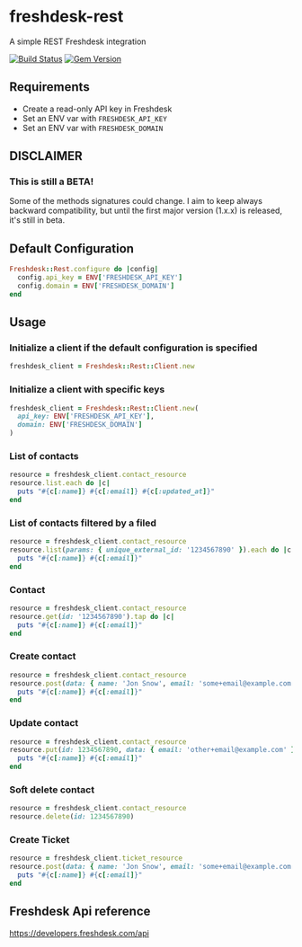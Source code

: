 # freshdesk-rest
A simple REST Freshdesk integration

[![Build Status](https://travis-ci.org/Helpling/freshdesk-rest.svg?branch=master)](https://travis-ci.org/Helpling/freshdesk-rest)
[![Gem Version](https://badge.fury.io/rb/freshdesk-rest.svg)](https://badge.fury.io/rb/freshdesk-rest)

## Requirements
- Create a read-only API key in Freshdesk
- Set an ENV var with `FRESHDESK_API_KEY`
- Set an ENV var with `FRESHDESK_DOMAIN`

## DISCLAIMER
### This is still a BETA!
Some of the methods signatures could change. I aim to keep always backward compatibility, but until the first major version (1.x.x) is released, it's still in beta.

## Default Configuration
```ruby
Freshdesk::Rest.configure do |config|
  config.api_key = ENV['FRESHDESK_API_KEY']
  config.domain = ENV['FRESHDESK_DOMAIN']
end

```

## Usage

### Initialize a client if the default configuration is specified
```ruby
freshdesk_client = Freshdesk::Rest::Client.new
```

### Initialize a client with specific keys
```ruby
freshdesk_client = Freshdesk::Rest::Client.new(
  api_key: ENV['FRESHDESK_API_KEY'],
  domain: ENV['FRESHDESK_DOMAIN']
)
```

### List of contacts
```ruby
resource = freshdesk_client.contact_resource
resource.list.each do |c|
  puts "#{c[:name]} #{c[:email]} #{c[:updated_at]}"
end
```

### List of contacts filtered by a filed
```ruby
resource = freshdesk_client.contact_resource
resource.list(params: { unique_external_id: '1234567890' }).each do |c|
  puts "#{c[:name]} #{c[:email]}"
end
```

### Contact
```ruby
resource = freshdesk_client.contact_resource
resource.get(id: '1234567890').tap do |c|
  puts "#{c[:name]} #{c[:email]}"
end
```

### Create contact
```ruby
resource = freshdesk_client.contact_resource
resource.post(data: { name: 'Jon Snow', email: 'some+email@example.com' }).tap do |c|
  puts "#{c[:name]} #{c[:email]}"
end
```

### Update contact
```ruby
resource = freshdesk_client.contact_resource
resource.put(id: 1234567890, data: { email: 'other+email@example.com' }).tap do |c|
  puts "#{c[:name]} #{c[:email]}"
end
```

### Soft delete contact
```ruby
resource = freshdesk_client.contact_resource
resource.delete(id: 1234567890)
```

### Create Ticket
```ruby
resource = freshdesk_client.ticket_resource
resource.post(data: { name: 'Jon Snow', email: 'some+email@example.com', status: 2, priority: 2, source: 2 }).tap do |c|
  puts "#{c[:name]} #{c[:email]}"
end
```

## Freshdesk Api reference
https://developers.freshdesk.com/api
